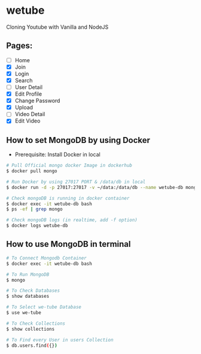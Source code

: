 # wetube

Cloning Youtube with Vanilla and NodeJS

## Pages:

- [ ] Home
- [x] Join
- [x] Login
- [x] Search
- [ ] User Detail
- [x] Edit Profile
- [x] Change Password
- [x] Upload
- [ ] Video Detail
- [x] Edit Video

## How to set MongoDB by using Docker

- Prerequisite: Install Docker in local

```bash
# Pull Official mongo docker Image in dockerhub
$ docker pull mongo

# Run Docker by using 27017 PORT & /data/db in local
$ docker run -d -p 27017:27017 -v ~/data:/data/db --name wetube-db mongo

# Check mongoDB is running in docker container
$ docker exec -it wetube-db bash
$ ps -ef | grep mongo

# Check mongoDB logs (in realtime, add -f option)
$ docker logs wetube-db
```

## How to use MongoDB in terminal

```bash
# To Connect Mongodb Container
$ docker exec -it wetube-db bash

# To Run MongoDB
$ mongo

# To Check Databases
$ show databases

# To Select we-tube Database
$ use we-tube

# To Check Collections
$ show collections

# To Find every User in users Collection
$ db.users.find({})
```
